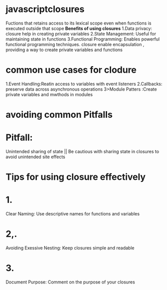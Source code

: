 # javascriptclosures
Fuctions that retains access to its lexical scope even when functions is executed outside that scope
**Benefits of using closures**
1.Data privacy: closure help in creating private variables
2.State Management: Useful for maintaining state in functions
3.Functional Programming: Enables powerful functional programming techniques.
closure enable encapsulation , providing a way to create private variables and functions


# common use cases for clodure 
1.Event Handling:Reatin access to variables with event listeners
2.Callbacks: preserve data across asynchronous operations
3>Module Patters :Create private variables and mwthods in modules

# avoiding common Pitfalls
# Pitfall:
Unintended sharing of state || Be cautious with sharing state in closures to avoid unintended site effects

# Tips for using closure effectively
# 1.
Clear Naming: Use descriptive names for functions and variables
# 2,.
Avoiding Exessive Nesting: Keep closures simple and readable
# 3.
Document Purpose: Comment on the purpose of your closures
